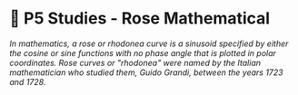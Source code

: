 # :rose: P5 Studies - Rose Mathematical 


<i> In mathematics, a rose or rhodonea curve is a sinusoid specified by either the cosine or sine functions with no phase angle that is plotted in polar coordinates. Rose curves or "rhodonea" were named by the Italian mathematician who studied them, Guido Grandi, between the years 1723 and 1728. </i>




